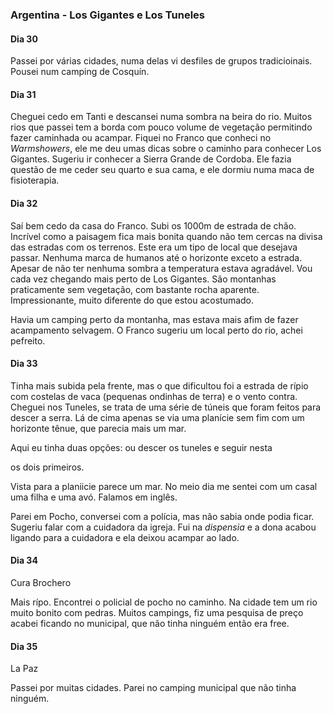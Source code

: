 ### Argentina - Los Gigantes e Los Tuneles

#### Dia 30

Passei por várias cidades, numa delas vi desfiles de grupos tradicioinais.
Pousei num camping de Cosquín.

#### Dia 31

Cheguei cedo em Tanti e descansei numa sombra na beira do rio.
Muitos rios que passei tem a borda com pouco volume de vegetação permitindo fazer caminhada ou acampar.
Fiquei no Franco que conheci no *Warmshowers*, ele me deu umas dicas sobre o caminho para conhecer Los Gigantes.
Sugeriu ir conhecer a Sierra Grande de Cordoba.
Ele fazia questão de me ceder seu quarto e sua cama, e ele dormiu numa maca de fisioterapia.

#### Dia 32

Saí bem cedo da casa do Franco.
Subi os 1000m de estrada de chão.
Incrível como a paisagem fica mais bonita quando não tem cercas na divisa das estradas com os terrenos.
Este era um tipo de local que desejava passar.
Nenhuma marca de humanos até o horizonte exceto a estrada.
Apesar de não ter nenhuma sombra a temperatura estava agradável.
Vou cada vez chegando mais perto de Los Gigantes.
São montanhas praticamente sem vegetação, com bastante rocha aparente.
Impressionante, muito diferente do que estou acostumado.

Havia um camping perto da montanha, mas estava mais afim de fazer acampamento selvagem.
O Franco sugeriu um local perto do rio, achei pefreito.

#### Dia 33

Tinha mais subida pela frente, mas o que dificultou foi a estrada de rípio com costelas de vaca (pequenas ondinhas de terra) e o vento contra.
Cheguei nos Tuneles, se trata de uma série de túneis que foram feitos para descer a serra.
Lá de cima apenas se via uma planície sem fim com um horizonte tênue, que parecia mais um mar.

Aqui eu tinha duas opções: ou descer os tuneles e seguir nesta 

os dois primeiros.

Vista para a planiicie parece um mar.
No meio dia me sentei com um casal uma filha e uma avó. Falamos em inglês.

Parei em Pocho, conversei com a polícia, mas não sabia onde podia ficar. Sugeriu falar com a cuidadora da igreja.
Fui na *dispensia* e a dona acabou ligando para a cuidadora e ela deixou acampar ao lado.



#### Dia 34

Cura Brochero

Mais rípo. Encontrei o policial de pocho no caminho. Na cidade tem um rio muito bonito com pedras. Muitos campings, fiz uma pesquisa de preço acabei ficando no municipal, que não tinha ninguém então era free.



#### Dia 35

La Paz

Passei por muitas cidades. Parei no camping municipal que não tinha ninguém.